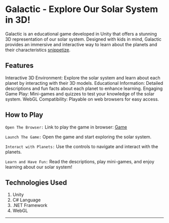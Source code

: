 # Galactic - Explore Our Solar System in 3D!
Galactic is an educational game developed in Unity that offers a stunning 3D representation of our solar system. Designed with kids in mind, Galactic provides an immersive and interactive way to learn about the planets and their characteristics [snippetize](https://swayamkhanduri.github.io/PROPHECY-HackWithIndia/index.html).

## Features
Interactive 3D Environment: Explore the solar system and learn about each planet by interacting with their 3D models.
Educational Information: Detailed descriptions and fun facts about each planet to enhance learning.
Engaging Game  Play: Mini-games and quizzes to test your knowledge of the solar system.
WebGL Compatibility: Playable on web browsers for easy access.

## How to Play
`Open The Browser:` Link to play the game in browser: [Game](https://swayamkhanduri.github.io/PROPHECY-HackWithIndia/website/play/esport.html)

`Launch The Game:` Open the game and start exploring the solar system.

`Interact with Planets:` Use the controls to navigate and interact with the planets.

`Learn and Have Fun:` Read the descriptions, play mini-games, and enjoy learning about our solar system!


## Technologies Used
1. Unity
2. C# Language
3. .NET Framework
4. WebGL

***
